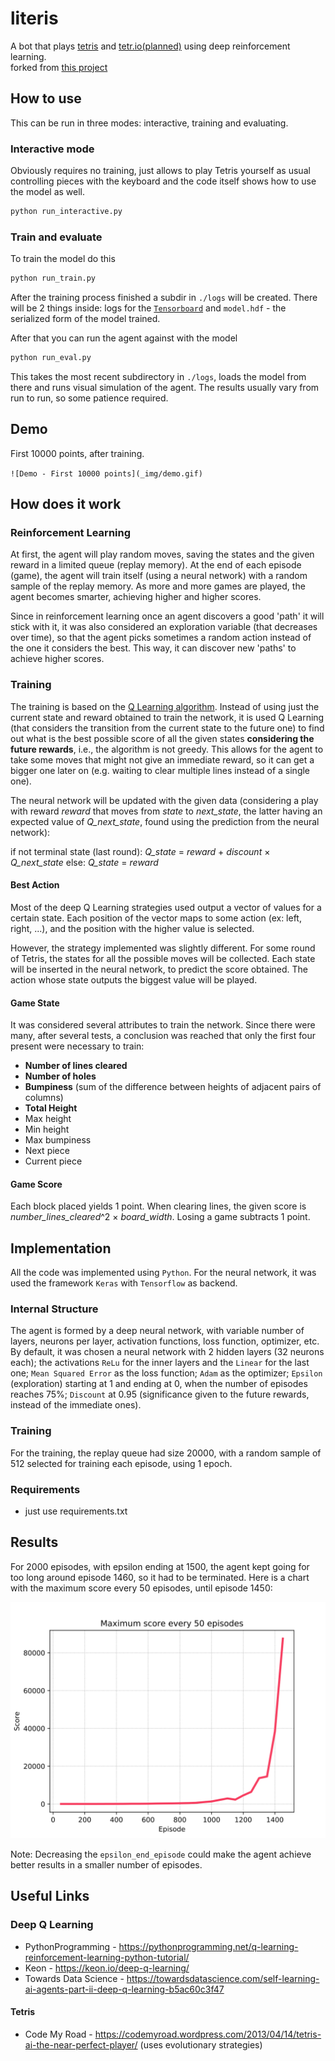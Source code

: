 # literis

A bot that plays [tetris](https://en.wikipedia.org/wiki/Tetris) and [tetr.io(planned)](https://tetr.io) using deep reinforcement learning.\
forked from [this project](https://github.com/nlinker/tetris-ai-python)

## How to use

This can be run in three modes: interactive, training and evaluating.

### Interactive mode

Obviously requires no training, just allows to play Tetris yourself as usual controlling pieces with the keyboard
and the code itself shows how to use the model as well.

```bash
python run_interactive.py
```

### Train and evaluate

To train the model do this

```bash
python run_train.py
```

After the training process finished a subdir in `./logs` will be created. There will be 2 things inside: logs for the
[`Tensorboard`](https://www.tensorflow.org/guide/summaries_and_tensorboard) and `model.hdf` - the serialized form of
the model trained.

After that you can run the agent against with the model

```bash
python run_eval.py
```

This takes the most recent subdirectory in `./logs`, loads the model from there and runs visual simulation of the agent.
The results usually vary from run to run, so some patience required.

## Demo

First 10000 points, after training.

`![Demo - First 10000 points](_img/demo.gif)`

## How does it work

### Reinforcement Learning

At first, the agent will play random moves, saving the states and the given reward in a limited queue (replay memory). At the end of each episode (game), the agent will train itself (using a neural network) with a random sample of the replay memory. As more and more games are played, the agent becomes smarter, achieving higher and higher scores.

Since in reinforcement learning once an agent discovers a good 'path' it will stick with it, it was also considered an exploration variable (that decreases over time), so that the agent picks sometimes a random action instead of the one it considers the best. This way, it can discover new 'paths' to achieve higher scores.

### Training

The training is based on the [Q Learning algorithm](https://en.wikipedia.org/wiki/Q-learning). Instead of using just the current state and reward obtained to train the network, it is used Q Learning (that considers the transition from the current state to the future one) to find out what is the best possible score of all the given states **considering the future rewards**, i.e., the algorithm is not greedy. This allows for the agent to take some moves that might not give an immediate reward, so it can get a bigger one later on (e.g. waiting to clear multiple lines instead of a single one).

The neural network will be updated with the given data (considering a play with reward *reward* that moves from *state* to *next_state*, the latter having an expected value of *Q_next_state*, found using the prediction from the neural network):

if not terminal state (last round): *Q_state* = *reward* + *discount* × *Q_next_state*
else: *Q_state* = *reward*

#### Best Action

Most of the deep Q Learning strategies used output a vector of values for a certain state. Each position of the vector maps to some action (ex: left, right, ...), and the position with the higher value is selected.

However, the strategy implemented was slightly different. For some round of Tetris, the states for all the possible moves will be collected. Each state will be inserted in the neural network, to predict the score obtained. The action whose state outputs the biggest value will be played.

#### Game State

It was considered several attributes to train the network. Since there were many, after several tests, a conclusion was reached that only the first four present were necessary to train:

- **Number of lines cleared**
- **Number of holes**
- **Bumpiness** (sum of the difference between heights of adjacent pairs of columns)
- **Total Height**
- Max height
- Min height
- Max bumpiness
- Next piece
- Current piece

#### Game Score

Each block placed yields 1 point. When clearing lines, the given score is *number_lines_cleared*^2 × *board_width*. Losing a game subtracts 1 point.

## Implementation

All the code was implemented using `Python`. For the neural network, it was used the framework `Keras` with `Tensorflow` as backend.

### Internal Structure

The agent is formed by a deep neural network, with variable number of layers, neurons per layer, activation functions, loss function, optimizer, etc. By default, it was chosen a neural network with 2 hidden layers (32 neurons each); the activations `ReLu` for the inner layers and the `Linear` for the last one; `Mean Squared Error` as the loss function; `Adam` as the optimizer; `Epsilon` (exploration) starting at 1 and ending at 0, when the number of episodes reaches 75%; `Discount` at 0.95 (significance given to the future rewards, instead of the immediate ones).

### Training

For the training, the replay queue had size 20000, with a random sample of 512 selected for training each episode, using 1 epoch.

### Requirements

- just use requirements.txt

## Results

For 2000 episodes, with epsilon ending at 1500, the agent kept going for too long around episode 1460, so it had to be terminated. Here is a chart with the maximum score every 50 episodes, until episode 1450:

![results](_img/results.svg)

Note: Decreasing the `epsilon_end_episode` could make the agent achieve better results in a smaller number of episodes.

## Useful Links

### Deep Q Learning

- PythonProgramming - <https://pythonprogramming.net/q-learning-reinforcement-learning-python-tutorial/>
- Keon - <https://keon.io/deep-q-learning/>
- Towards Data Science - <https://towardsdatascience.com/self-learning-ai-agents-part-ii-deep-q-learning-b5ac60c3f47>

#### Tetris

- Code My Road - <https://codemyroad.wordpress.com/2013/04/14/tetris-ai-the-near-perfect-player/> (uses evolutionary strategies)
